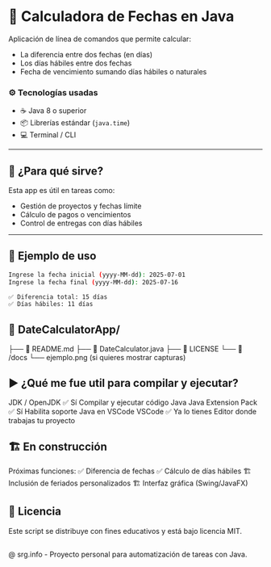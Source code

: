 # 📅 Calculadora de Fechas en Java

Aplicación de línea de comandos que permite calcular:

- La diferencia entre dos fechas (en días)
- Los días hábiles entre dos fechas
- Fecha de vencimiento sumando días hábiles o naturales

### ⚙️ Tecnologías usadas

- ☕ Java 8 o superior
- 📦 Librerías estándar (`java.time`)
- 💻 Terminal / CLI

---

## 🚀 ¿Para qué sirve?

Esta app es útil en tareas como:

- Gestión de proyectos y fechas límite
- Cálculo de pagos o vencimientos
- Control de entregas con días hábiles

---

## 🧪 Ejemplo de uso

```bash
Ingrese la fecha inicial (yyyy-MM-dd): 2025-07-01
Ingrese la fecha final (yyyy-MM-dd): 2025-07-16

✅ Diferencia total: 15 días
✅ Días hábiles: 11 días
```
## 📁 DateCalculatorApp/
├── 📄 README.md
├── 📄 DateCalculator.java
├── 📄 LICENSE
└── 📁 /docs
    └── ejemplo.png (si quieres mostrar capturas)

## ▶️ ¿Qué me fue util para compilar y ejecutar?
JDK / OpenJDK	      ✅ Sí	Compilar y ejecutar código Java
Java Extension Pack	✅ Sí	Habilita soporte Java en VSCode
VSCode	            ✅ Ya lo tienes	Editor donde trabajas tu proyecto

## 🏗️ En construcción
Próximas funciones:
✅ Diferencia de fechas
✅ Cálculo de días hábiles
🏗️ Inclusión de feriados personalizados
🏗️ Interfaz gráfica (Swing/JavaFX)

## 📄 Licencia

Este script se distribuye con fines educativos y está bajo licencia MIT.

##
@ srg.info - Proyecto personal para automatización de tareas con Java.

